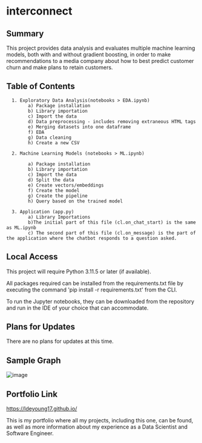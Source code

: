 # interconnect

<h2>Summary</h2>

This project provides data analysis and evaluates multiple machine learning models, both with and without gradient boosting, in order to make recommendations to a media company about how to best predict customer churn and make plans to retain customers.

<h2>Table of Contents</h2>

      1. Exploratory Data Analysis(notebooks > EDA.ipynb)
            a) Package installation
            b) Library importation
            c) Import the data
            d) Data preprocessing - includes removing extraneous HTML tags
            e) Merging datasets into one dataframe
            f) EDA
            g) Data cleaning
            h) Create a new CSV
      
      2. Machine Learning Models (notebooks > ML.ipynb)
            
            a) Package installation
            b) Library importation
            c) Import the data
            d) Split the data
            e) Create vectors/embeddings
            f) Create the model
            g) Create the pipeline
            h) Query based on the trained model

      3. Application (app.py)
            a) Library Importations
            b)The initial part of this file (cl.on_chat_start) is the same as ML.ipynb
            c) The second part of this file (cl.on_message) is the part of the application where the chatbot responds to a question asked.
      

<h2>Local Access</h2>

This project will require Python 3.11.5 or later (if available).

All packages required can be installed from the requirements.txt file by executing the command 'pip install -r requirements.txt' from the CLI.

To run the Jupyter notebooks, they can be downloaded from the repository and run in the IDE of your choice that can accommodate.


<h2>Plans for Updates</h2>

There are no plans for updates at this time.

<h2>Sample Graph</h2>

![image](https://github.com/LDeYoung17/interconnect/assets/70500225/080a65b8-66ee-4f80-8577-bca4e36df2e3)


<h2>Portfolio Link</h2>

https://ldeyoung17.github.io/

This is my portfolio where all my projects, including this one, can be found, as well as more information about my experience as a Data Scientist and Software Engineer.


